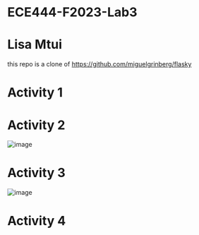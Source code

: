 # ECE444-F2023-Lab3
# Lisa Mtui
this repo is a clone of https://github.com/miguelgrinberg/flasky

# Activity 1





# Activity 2
![image](https://github.com/lmtui/ECE444-F2023-Lab1/assets/99363546/10495db4-db65-42c9-ab2d-fade592ecdb9)




# Activity 3

![image](https://github.com/lmtui/ECE444-F2023-Lab1/assets/99363546/b0d967f1-0d82-4e3f-8f1c-716ccaade92b)




# Activity 4






